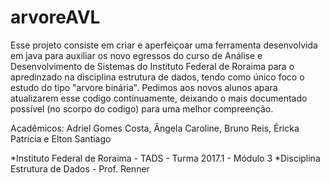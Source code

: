 # arvoreAVL
Esse projeto consiste em criar e aperfeiçoar uma ferramenta desenvolvida em java para auxiliar os novo egressos do curso de 
Análise e Desenvolvimento de Sistemas do Instituto Federal de Roraima para o apredinzado na disciplina 
estrutura de dados, tendo como único foco o estudo do tipo "arvore binária". Pedimos aos novos alunos apara atualizarem
esse codigo continuamente, deixando o mais documentado possível (no scorpo do codigo) para uma melhor compreenção.

Acadêmicos: Adriel Gomes Costa, Ângela Caroline, Bruno Reis, Éricka Patrícia e Elton Santiago

*Instituto Federal de Roraima - TADS - Turma 2017.1 - Módulo 3
*Disciplina Estrutura de Dados - Prof. Renner
